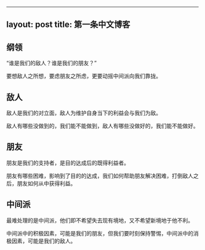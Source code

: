 
---
layout: post
title: 第一条中文博客
---

## 纲领


“谁是我们的敌人？谁是我们的朋友？”

要想敌人之所想，要虑朋友之所虑，更要动摇中间派向我们靠拢。

## 敌人


敌人是我们的对立面，敌人为维护自身当下的利益会与我们为敌。

敌人有哪些没做到的，我们能不能做到，敌人有哪些没做好的，我们能不能做好。

## 朋友


朋友是我们的支持者，是目的达成后的既得利益者。

朋友有哪些困难，影响到了目的的达成，我们如何帮助朋友解决困难，打倒敌人之后，朋友如何从中获得利益。

## 中间派


最难处理的是中间派，他们即不希望失去现有境地，又不希望新境地于他不利。

中间派中的积极因素，可能是我们的朋友，但我们要时刻保持警惕，中间派中的消极因素，可能是我们的敌人。
